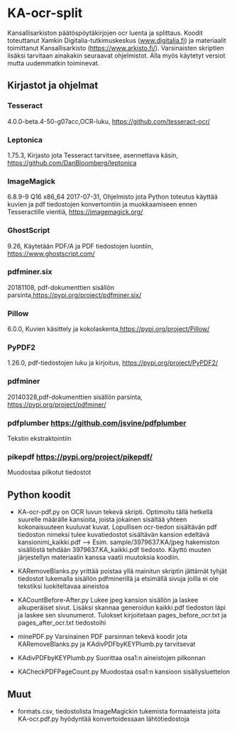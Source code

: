 # KA-ocr-split
Kansallisarkiston päätöspöytäkirjojen ocr luenta ja splittaus. Koodit toteuttanut Xamkin Digitalia-tutkimuskeskus (www.digitalia.fi) ja materiaalit toimittanut Kansallisarkisto (https://www.arkisto.fi/). 
Varsinaisten skriptien lisäksi tarvitaan ainakakin seuraavat ohjelmistot. Alla myös käytetyt versiot mutta uudemmatkin toiminevat.

## Kirjastot ja ohjelmat

### Tesseract
4.0.0-beta.4-50-g07acc,OCR-luku, https://github.com/tesseract-ocr/

### Leptonica
1.75.3, Kirjasto jota Tesseract tarvitsee, asennettava käsin, https://github.com/DanBloomberg/leptonica

### ImageMagick
6.8.9-9 Q16 x86_64 2017-07-31, Ohjelmisto jota Python toteutus käyttää kuvien ja pdf tiedostojen konvertointiin ja muokkaamiseen ennen Tesseractille vientiä, https://imagemagick.org/

### GhostScript
9.26, Käytetään PDF/A ja PDF tiedostojen luontiin, https://www.ghostscript.com/

### pdfminer.six
20181108, pdf-dokumenttien sisällön parsinta,https://pypi.org/project/pdfminer.six/

### Pillow
6.0.0, Kuvien käsittely ja kokolaskenta,https://pypi.org/project/Pillow/

### PyPDF2
1.26.0, pdf-tiedostojen luku ja kirjoitus, https://pypi.org/project/PyPDF2/

### pdfminer
20140328,pdf-dokumenttien sisällön parsinta, https://pypi.org/project/pdfminer/

### pdfplumber https://github.com/jsvine/pdfplumber
Tekstin ekstraktointiin

### pikepdf https://pypi.org/project/pikepdf/
Muodostaa pilkotut tiedostot

## Python koodit

* KA-ocr-pdf.py on OCR luvun tekevä skripti. Optimoitu tällä hetkellä suurelle määrälle kansioita, joista jokainen sisältää yhteen kokonaisuuteen kuuluvat kuvat. Lopullisen ocr-tiedon sisältävän pdf tiedoston nimeksi tulee kuvatiedostot sisältävän kansion edeltävä kansionimi_kaikki.pdf  --> Esim. sample/3979637.KA/jpeg hakemiston sisällöstä tehdään 3979637.KA_kaikki.pdf tiedosto. Käyttö muuten järjestellyn materiaalin kanssa vaatii muutoksia koodiin.

* KARemoveBlanks.py yrittää poistaa yllä mainitun skriptin jättämät tyhjät tiedostot lukemalla sisällön pdfminerillä ja etsimällä sivuja joilla ei ole tekstiksi luokiteltavaa aineistoa

* KACountBefore-After.py Lukee jpeg kansion sisällön ja laskee alkuperäiset sivut. Lisäksi skannaa generoidun kaikki.pdf tiedoston läpi ja laskee sen sivunumerot. Tulokset kirjoitetaan pages_before_ocr.txt ja pages_after_ocr.txt tiedostoihi 

* minePDF.py Varsinainen PDF parsinnan tekevä koodir jota KARemoveBlanks.py ja KAdivPDFbyKEYPlumb.py tarvitsevat

* KAdivPDFbyKEYPlumb.py Suorittaa osa1:n aineistojen pilkonnan

* KACheckPDFPageCount.py Muodostaa osa1:n kansioon sisällysluettelon



## Muut
* formats.csv, tiedostolista ImageMagickin tukemista formaateista joita KA-ocr.pdf.py hyödyntää konvertoidessaan lähtötiedostoja


